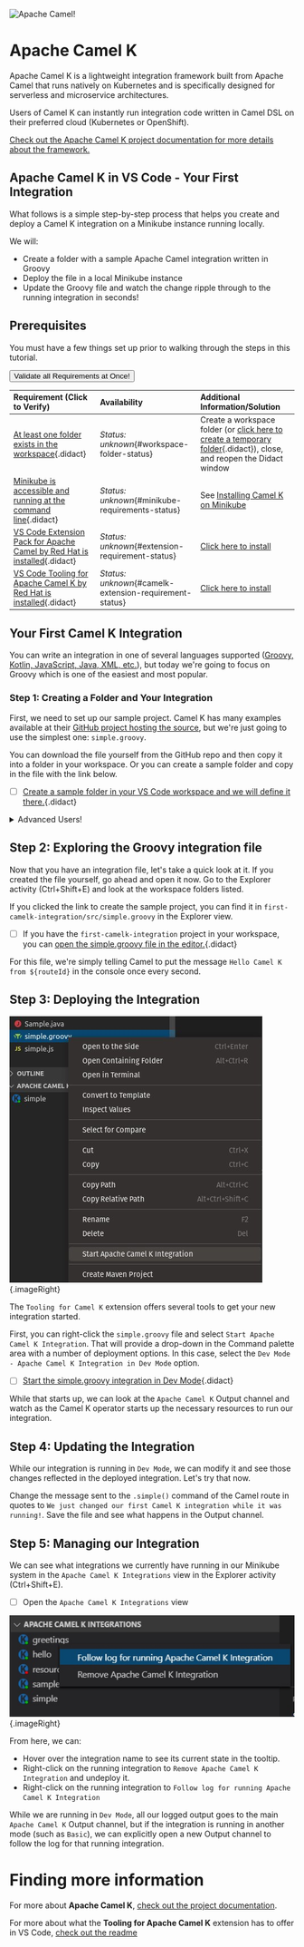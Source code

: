 ![Apache Camel](https://raw.githubusercontent.com/bfitzpat/vscode-didact/master/example/camelinaction/post-logo-apache-camel-d.png)!

# Apache Camel K

Apache Camel K is a lightweight integration framework built from Apache Camel that runs natively on Kubernetes and is specifically designed for serverless and microservice architectures.

Users of Camel K can instantly run integration code written in Camel DSL on their preferred cloud (Kubernetes or OpenShift).

[Check out the Apache Camel K project documentation for more details about the framework.](https://camel.apache.org/camel-k/latest/index.html)

## Apache Camel K in VS Code - Your First Integration

What follows is a simple step-by-step process that helps you create and deploy a Camel K integration on a Minikube instance running locally.

We will:

* Create a folder with a sample Apache Camel integration written in Groovy
* Deploy the file in a local Minikube instance
* Update the Groovy file and watch the change ripple through to the running integration in seconds! 

## Prerequisites 

You must have a few things set up prior to walking through the steps in this tutorial. 

<a href='didact://?commandId=vscode.didact.validateAllRequirements' title='Validate all requirements!'><button>Validate all Requirements at Once!</button></a>

| Requirement (Click to Verify)  | Availability | Additional Information/Solution |
| :--- | :--- | :--- |
| [At least one folder exists in the workspace](didact://?commandId=vscode.didact.workspaceFolderExistsCheck&text=workspace-folder-status&completion=A%20valid%20folder%20exists%20in%20the%20workspace. "Ensure that at least one folder exists in the user workspace"){.didact} | *Status: unknown*{#workspace-folder-status} | Create a workspace folder (or [click here to create a temporary folder](didact://?commandId=vscode.didact.createWorkspaceFolder&completion=Created%20temporary%20folder%20in%20the%20workspace. "Create a temporary folder and add it to the workspace."){.didact}), close, and reopen the Didact window
| [Minikube is accessible and running at the command line](didact://?commandId=vscode.didact.requirementCheck&text=minikube-requirements-status$$minikube%20status$$host:%20Running&completion=Minikube%20is%20available%20on%20this%20system. "Tests to see if `minikube status` returns a result"){.didact} 	| *Status: unknown*{#minikube-requirements-status} 	| See [Installing Camel K on Minikube](https://camel.apache.org/camel-k/latest/installation/minikube.html "Documentation on how to Install Apache Camel K on Minikube, with links to the official doc for Minikube installation")
| [VS Code Extension Pack for Apache Camel by Red Hat is installed](didact://?commandId=vscode.didact.extensionRequirementCheck&text=extension-requirement-status$$redhat.apache-camel-extension-pack&completion=Camel%20extension%20pack%20available. "Checks the VS Code workspace to make sure the extension pack is installed"){.didact} | *Status: unknown*{#extension-requirement-status} 	| [Click here to install](vscode:extension/redhat.apache-camel-extension-pack "Opens the extension page and provides an install link") |
| [VS Code Tooling for Apache Camel K by Red Hat is installed](didact://?commandId=vscode.didact.extensionRequirementCheck&text=camelk-extension-requirement-status$$redhat.vscode-camelk&completion=Camel%20K%20extension%20pack%20available. "Checks the VS Code workspace to make sure the extension pack is installed"){.didact} | *Status: unknown*{#camelk-extension-requirement-status} 	| [Click here to install](vscode:extension/redhat.vscode-camelk "Opens the extension page and provides an install link") |

## Your First Camel K Integration

You can write an integration in one of several languages supported ([Groovy, Kotlin, JavaScript, Java, XML, etc.](https://camel.apache.org/camel-k/latest/languages/languages.html)), but today we're going to focus on Groovy which is one of the easiest and most popular.

### Step 1: Creating a Folder and Your Integration

First, we need to set up our sample project. Camel K has many examples available at their [GitHub project hosting the source](https://github.com/apache/camel-k/tree/master/examples), but we're just going to use the simplest one: `simple.groovy`.

You can download the file yourself from the GitHub repo and then copy it into a folder in your workspace. Or you can create a sample folder and copy in the file with the link below.

- [ ] [Create a sample folder in your VS Code workspace and we will define it there.](didact://?commandId=vscode.didact.scaffoldProject&extFilePath=redhat.vscode-camelk/didact/camelk/simple-groovy-project.json&completion=Created%20simple-groovy%20project. "Creates a folder and copies in simple.groovy"){.didact}

<details><summary>Advanced Users!</summary>

If you simply want to get started writing some Groovy code, you can create a folder in your workspace, create a file called `simple.groovy`, and copy in the following code:

```groovy
// camel-k: language=groovy
from('timer:groovy?period=1s')
    .routeId('groovy')
    .setBody()
        .simple('Hello Camel K from ${routeId}')
    .to('log:info?showAll=false')
```

</details>

## Step 2: Exploring the Groovy integration file

Now that you have an integration file, let's take a quick look at it. If you created the file yourself, go ahead and open it now. Go to the Explorer activity (Ctrl+Shift+E) and look at the workspace folders listed.

If you clicked the link to create the sample project, you can find it in `first-camelk-integration/src/simple.groovy` in the Explorer view.

- [ ] If you have the `first-camelk-integration` project in your workspace, you can [open the simple.groovy file in the editor.](didact://?commandId=vscode.openFolder&projectFilePath=first-camelk-integration/src/simple.groovy&completion=Opened%20the%20simple.groovy%20file "Opens the simple.groovy file"){.didact}

For this file, we're simply telling Camel to put the message `Hello Camel K from ${routeId}` in the console once every second.

## Step 3: Deploying the Integration

![Camel K Start Integration menu](https://raw.githubusercontent.com/camel-tooling/vscode-camelk/master/images/camelk-start-integration-popup-menu.jpg){.imageRight}

The `Tooling for Camel K` extension offers several tools to get your new integration started. 

First, you can right-click the `simple.groovy` file and select `Start Apache Camel K Integration`. That will provide a drop-down in the Command palette area with a number of deployment options. In this case, select the `Dev Mode - Apache Camel K Integration in Dev Mode` option. 

- [ ] [Start the simple.groovy integration in Dev Mode](didact://?commandId=camelk.startintegration&projectFilePath=first-camelk-integration/src/simple.groovy&text=Dev%20Mode&completion=Deployed%20the%20simple.groovy%20file%20in%20Dev%20mode. "Deploys the simple.groovy file in 'Dev mode'"){.didact}

While that starts up, we can look at the `Apache Camel K` Output channel and watch as the Camel K operator starts up the necessary resources to run our integration.

## Step 4: Updating the Integration

While our integration is running in `Dev Mode`, we can modify it and see those changes reflected in the deployed integration. Let's try that now.

Change the message sent to the `.simple()` command of the Camel route in quotes to `We just changed our first Camel K integration while it was running!`. Save the file and see what happens in the Output channel.

## Step 5: Managing our Integration

We can see what integrations we currently have running in our Minikube system in the `Apache Camel K Integrations` view in the Explorer activity (Ctrl+Shift+E).

- [ ] Open the `Apache Camel K Integrations` view

![Integrations view with context menu](https://raw.githubusercontent.com/camel-tooling/vscode-camelk/master/images/camelk-integrations-view-remove-menu.jpg){.imageRight}

From here, we can:

- Hover over the integration name to see its current state in the tooltip. 
- Right-click on the running integration to `Remove Apache Camel K Integration` and undeploy it.
- Right-click on the running integration to `Follow log for running Apache Camel K Integration`

While we are running in `Dev Mode`, all our logged output goes to the main `Apache Camel K` Output channel, but if the integration is running in another mode (such as `Basic`), we can explicitly open a new Output channel to follow the log for that running integration.

# Finding more information

For more about **Apache Camel K**, [check out the project documentation](https://camel.apache.org/camel-k/latest/index.html).

For more about what the **Tooling for Apache Camel K** extension has to offer in VS Code, [check out the readme](https://github.com/camel-tooling/vscode-camelk/blob/master/README.md)
